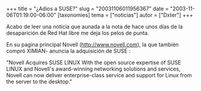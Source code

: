 +++
title = "¿Adios a SUSE?"
slug = "20031106011956367"
date = "2003-11-06T01:19:00-06:00"
[taxonomies]
tema = ["noticias"]
autor = ["Dxter"]
+++

Acabo de leer una noticia que aunada a la nota de hace unos días de la
desaparición de Red Hat libre me deja los pelos de punta.

En su pagina principal Novell (http://www.novell.com), la que también
compró XIMIAN- anuncia la adquisición de SUSE :

&quot;Novell Acquires SUSE LINUX With the open source expertise of SUSE
LINUX and Novell's award-winning networking solutions and services,
Novell can now deliver enterprise-class service and support for Linux
from the server to the desktop.&quot;

